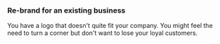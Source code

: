 ### Re-brand for an existing business
You have a logo that doesn't quite fit your company. You might feel the need to turn a corner but don't want to lose your loyal customers.